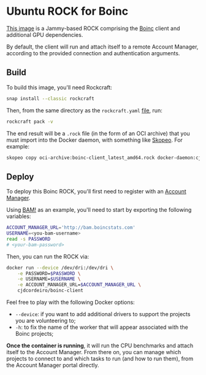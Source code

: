 # Ubuntu ROCK for Boinc

[This image](https://github.com/cjdcordeiro/boinc-client-rock) is a Jammy-based
ROCK comprising the [Boinc](https://boinc.berkeley.edu/) client and additional
GPU dependencies.

By default, the client will run and attach itself to a remote Account Manager,
according to the provided connection and authentication arguments.

## Build

To build this image, you'll need Rockcraft:

```bash
snap install --classic rockcraft
```

Then, from the same directory as the `rockcraft.yaml`
[file](https://github.com/cjdcordeiro/boinc-client-rock/blob/main/rockcraft.yaml),
run:

```bash
rockcraft pack -v
```

The end result will be a `.rock` file (in the form of an OCI archive) that you
must import into the Docker daemon, with something like
[Skopeo](https://github.com/containers/skopeo). For example:

```bash
skopeo copy oci-archive:boinc-client_latest_amd64.rock docker-daemon:cjdcordeiro/boinc-client:latest
```

## Deploy

To deploy this Boinc ROCK, you'll first need to register with an
[Account Manager](https://boinc.berkeley.edu/wiki/Account_managers).

Using [BAM!](https://www.boincstats.com/bam/) as an example, you'll need to
start by exporting the following variables:

```bash
ACCOUNT_MANAGER_URL='http://bam.boincstats.com'
USERNAME=<you-bam-username>
read -s PASSWORD
# <your-bam-password>
```

Then, you can run the ROCK via:

```bash
docker run --device /dev/dri:/dev/dri \
    -e PASSWORD=$PASSWORD \
    -e USERNAME=$USERNAME \
    -e ACCOUNT_MANAGER_URL=$ACCOUNT_MANAGER_URL \
    cjdcordeiro/boinc-client
```

Feel free to play with the following Docker options:

- `--device`: if you want to add additional drivers to support the projects you
are volunteering to;
- `-h`: to fix the name of the worker that will appear associated with the Boinc
projects;

**Once the container is running**, it will run the CPU benchmarks and attach
itself to the Account Manager. From there on, you can manage which projects to
connect to and which tasks to run (and how to run them), from the Account Manager
portal directly.
